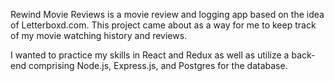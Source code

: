 Rewind Movie Reviews is a movie review and logging app based on the idea of Letterboxd.com. This project came about as a way for me to keep track of my movie watching history and reviews. 

I wanted to practice my skills in React and Redux as well as utilize a back-end comprising Node.js, Express.js, and Postgres for the database. 
